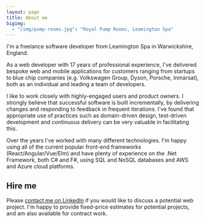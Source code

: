 ```yaml
---
layout: page
title: About me
bigimg:
  - "/img/pump-rooms.jpg": "Royal Pump Rooms, Leamington Spa"
---
```


I'm a freelance software developer from Leamington Spa in Warwickshire, England.

As a web developer with 17 years of professional experience, I've delivered bespoke web and mobile applications for customers ranging from startups to blue chip companies (e.g. Volkswagen Group, Dyson, Porsche, Inmarsat), both as an individual and leading a team of developers.

I like to work closely with highly-engaged users and product owners. I strongly believe that successful software is built incrementally, by delivering changes and responding to feedback in frequent iterations. I've found that appropriate use of practices such as domain-driven design, test-driven development and continuous delivery can be very valuable in facilitating this.

Over the years I've worked with many different technologies. I'm happy using all of the current popular front-end frameworks (React/Angular/Vue/Elm) and have plenty of experience on the .Net Framework, both C# and F#, using SQL and NoSQL databases and AWS and Azure cloud platforms.

## Hire me

Please [contact me on LinkedIn](https://www.linkedin.com/in/morcs/) if you would like to discuss a potential web project. I'm happy to provide fixed-price estimates for potential projects, and am also available for contract work.
